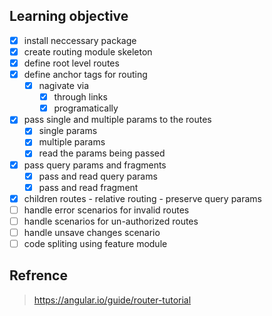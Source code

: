 ## Learning objective
- [x] install neccessary package
- [x] create routing module skeleton
- [x] define root level routes
- [x] define anchor tags for routing
  - [x] nagivate via
    - [x] through links
    - [x] programatically
- [x] pass single and multiple params to the routes
  - [x] single params
  - [x] multiple params
  - [x] read the params being passed
- [x] pass query params and fragments
  - [x] pass and read query params
  - [x] pass and read fragment
- [x] children routes - relative routing - preserve query params
- [ ] handle error scenarios for invalid routes
- [ ] handle scenarios for un-authorized routes
- [ ] handle unsave changes scenario
- [ ] code spliting using feature module

## Refrence
> https://angular.io/guide/router-tutorial
